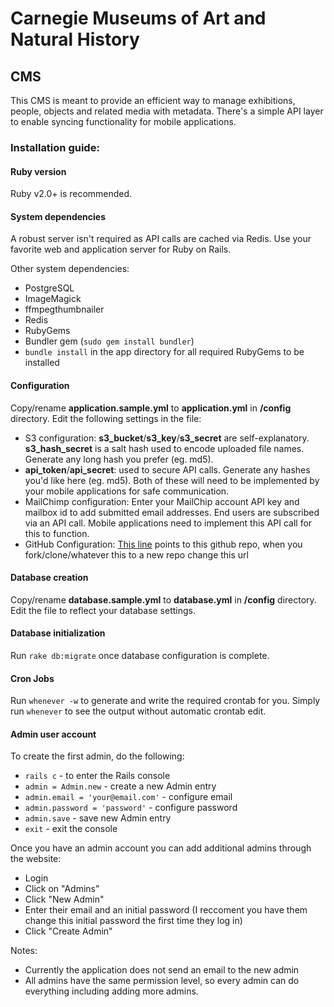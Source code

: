 # Carnegie Museums of Art and Natural History
## CMS

This CMS is meant to provide an efficient way to manage exhibitions, people, objects and related media with metadata. There's a simple API layer to enable syncing functionality for mobile applications.

### Installation guide:

#### Ruby version

Ruby v2.0+ is recommended.

#### System dependencies

A robust server isn't required as API calls are cached via Redis. Use your favorite web and application server for Ruby on Rails.

Other system dependencies:

* PostgreSQL
* ImageMagick
* ffmpegthumbnailer
* Redis
* RubyGems
* Bundler gem (`sudo gem install bundler`)
* `bundle install` in the app directory for all required RubyGems to be installed

#### Configuration

Copy/rename **application.sample.yml** to **application.yml** in **/config** directory. Edit the following settings in the file:

* S3 configuration: **s3_bucket**/**s3_key**/**s3_secret** are self-explanatory. **s3_hash_secret** is a salt hash used to encode uploaded file names. Generate any long hash you prefer (eg. md5).
* **api_token**/**api_secret**: used to secure API calls. Generate any hashes you'd like here (eg. md5). Both of these will need to be implemented by your mobile applications for safe communication.
* MailChimp configuration: Enter your MailChip account API key and mailbox id to add submitted email addresses. End users are subscribed via an API call. Mobile applications need to implement this API call for this to function.
* GitHub Configuration: [This line](https://github.com/CMP-Studio/cmoa-app-cms/blob/master/config/application.rb#L55) points to this github repo, when you fork/clone/whatever this to a new repo change this url

#### Database creation

Copy/rename **database.sample.yml** to **database.yml** in **/config** directory. Edit the file to reflect your database settings.

#### Database initialization

Run `rake db:migrate` once database configuration is complete.

#### Cron Jobs

Run `whenever -w` to generate and write the required crontab for you. Simply run `whenever` to see the output without automatic crontab edit.

#### Admin user account

To create the first admin, do the following:

* `rails c` - to enter the Rails console
* `admin = Admin.new` - create a new Admin entry
* `admin.email = 'your@email.com'` - configure email
* `admin.password = 'password'` - configure password
* `admin.save` - save new Admin entry
* `exit` - exit the console
 
Once you have an admin account you can add additional admins through the website:

* Login
* Click on "Admins"
* Click "New Admin"
* Enter their email and an initial password (I reccoment you have them change this initial password the first time they log in)
* Click "Create Admin"

Notes: 

 * Currently the application does not send an email to the new admin
 * All admins have the same permission level, so every admin can do everything including adding more admins.
